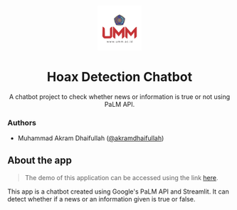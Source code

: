 <p align="center"><a href="https://github.com/akramdhaifullah/hoax-detection-lm" target="_blank"><img src="images/umm.png" width="20%"></a></p>
<h1 align="center">Hoax Detection Chatbot</h1>
<p align="center">A chatbot project to check whether news or information is true or not using PaLM API.</p>

### Authors
- Muhammad Akram Dhaifullah ([@akramdhaifullah](https://www.github.com/akramdhaifullah))

## About the app

> The demo of this application can be accessed using the link [here](https://hoax-detect.streamlit.app/).

This app is a chatbot created using Google's PaLM API and Streamlit. It can detect whether if a news or an information given is true or false.

